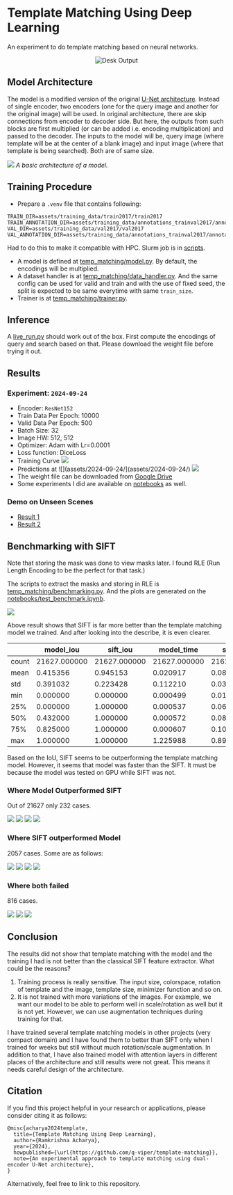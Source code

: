 # Template Matching Using Deep Learning
An experiment to do template matching based on neural networks.

<div align="center">
    <img src="assets/desk_out.gif" alt="Desk Output">
</div>

## Model Architecture
The model is a modified version of the original [U-Net architecture](https://arxiv.org/pdf/1505.04597). Instead of single encoder, two encoders (one for the query image and another for the original image) will be used. In original architecture, there are skip connections from encoder to decoder side. But here, the outputs from such blocks are first multiplied (or can be added i.e. encoding multiplication) and passed to the decoder. The inputs to the model will be, query image (where template will be at the center of a blank image) and input image (where that template is being searched). Both are of same size.

![](assets/model_architecture.png)
*A basic architecture of a model.*

## Training Procedure
* Prepare a `.venv` file that contains following:

```env
TRAIN_DIR=assets/training_data/train2017/train2017
TRAIN_ANNOTATION_DIR=assets/training_data/annotations_trainval2017/annotations/instances_train2017.json
VAL_DIR=assets/training_data/val2017/val2017
VAL_ANNOTATION_DIR=assets/training_data/annotations_trainval2017/annotations/instances_val2017.json
```

Had to do this to make it compatible with HPC. Slurm job is in [scripts](/scripts).

* A model is defined at [temp_matching/model.py](temp_matching/model.py). By default, the encodings will be multiplied.
* A dataset handler is at [temp_matching/data_handler.py](temp_matching/data_handler.py). And the same config can be used for valid and train and with the use of fixed seed, the split is expected to be same everytime with same `train_size`.
* Trainer is at [temp_matching/trainer.py](temp_matching/trainer.py). 


## Inference
A [live_run.py](/live_run.py) should work out of the box. First compute the encodings of query and search based on that. Please download the weight file before trying it out.


## Results
### Experiment: `2024-09-24`
* Encoder: `ResNet152`
* Train Data Per Epoch: 10000
* Valid Data Per Epoch: 500
* Batch Size: 32
* Image HW: 512, 512
* Optimizer: Adam with Lr=0.0001
* Loss function: DiceLoss
* Training Curve
![](assets/2024-09-24/loss_iou.png)
* Predictions at ![](assets/2024-09-24/](assets/2024-09-24/)
![](assets/2024-09-24/epoch_250.png)
* The weight file can be downloaded from [Google Drive](https://drive.google.com/file/d/1G4hjwUqZ6OveJnp8xqICp5ITKJLSg4Al/view?usp=sharing)
* Some experiments I did are available on [notebooks](notebooks) as well.

### Demo on Unseen Scenes
* [Result 1](https://youtu.be/-ZUA1SLfXNU)
* [Result 2](https://youtu.be/0ydsS0NyAQA)

## Benchmarking with SIFT
Note that storing the mask was done to view masks later. I found RLE (Run Length Encoding to be the perfect for that task.)

The scripts to extract the masks and storing in RLE is [temp_matching/benchmarking.py](temp_matching/benchmarking.py). And the plots are generated on the [notebooks/test_benchmark.ipynb](notebooks/test_benchmark.ipynb).

![](assets/sift_comparisons.png)

Above result shows that SIFT is far more better than the template matching model we trained. And after looking into the describe, it is even clearer.

|       |   model_iou |   sift_iou |   model_time |   sift_time |
|-------|-------------|------------|--------------|-------------|
| count | 21627.000000 | 21627.000000 | 21627.000000 | 21627.000000 |
| mean  | 0.415356    | 0.945153    | 0.020917     | 0.088319    |
| std   | 0.391032    | 0.223428    | 0.112210     | 0.030342    |
| min   | 0.000000    | 0.000000    | 0.000499     | 0.010363    |
| 25%   | 0.000000    | 1.000000    | 0.000537     | 0.069422    |
| 50%   | 0.432000    | 1.000000    | 0.000572     | 0.083969    |
| 75%   | 0.825000    | 1.000000    | 0.000607     | 0.101738    |
| max   | 1.000000    | 1.000000    | 1.225988     | 0.898370    |

Based on the IoU, SIFT seems to be outperforming the template matching model. However, it seems that model was faster than the SIFT. It must be because the model was tested on GPU while SIFT was not.


### Where Model Outperformed SIFT
Out of 21627 only 232 cases.

![](assets/2024-09-24/benchmarking/model_better/000000044877_result_2.png)
![](assets/2024-09-24/benchmarking/model_better/000000166166_result_4.png)
![](assets/2024-09-24/benchmarking/model_better/000000159791_result_3.png)
![](assets/2024-09-24/benchmarking/model_better/000000325347_result_1.png)

### Where SIFT outperformed Model
2057 cases. Some are as follows:

![](assets/2024-09-24/benchmarking/sift_better/000000057150_result_5.png)
![](assets/2024-09-24/benchmarking/sift_better/000000253452_result_2.png)
![](assets/2024-09-24/benchmarking/sift_better/000000293200_result_1.png)
![](assets/2024-09-24/benchmarking/sift_better/000000547144_result_3.png)

### Where both failed
816 cases.

![](assets/2024-09-24/benchmarking/both_zero/000000100723_result_3.png)
![](assets/2024-09-24/benchmarking/both_zero/000000275749_result_5.png)
![](assets/2024-09-24/benchmarking/both_zero/000000313454_result_2.png)


## Conclusion
The results did not show that template matching with the model and the training I had is not better than the classical SIFT feature extractor. What could be the reasons?

1. Training process is really sensitive.  The input size, colorspace, rotation of template and the image, template size, minimizer function and so on.
2. It is not trained with more variations of the images. For example, we want our model to be able to perform well in scale/rotation as well but it is not yet. However, we can use augmentation techniques during training for that.

I have trained several template matching models in other projects (very compact domain) and I have found them to better than SIFT only when I trained for weeks but still without much rotation/scale augmentation. In addition to that, I have also trained model with attention layers in different places of the architecture and still results were not great. This means it needs careful design of the architecture.

## Citation
If you find this project helpful in your research or applications, please consider citing it as follows:

```
@misc{acharya2024template,
  title={Template Matching Using Deep Learning},
  author={Ramkrishna Acharya},
  year={2024},
  howpublished={\url{https://github.com/q-viper/template-matching}},
  note={An experimental approach to template matching using dual-encoder U-Net architecture},
}
```

Alternatively, feel free to link to this repository.